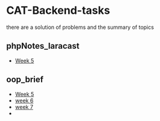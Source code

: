 # CAT-Backend-tasks
there are a solution of problems and the summary of topics 
## phpNotes_laracast
* [Week 5](https://github.com/AmiraDeef/CAT-Backend-tasks/tree/main/php_prac/Laracast/week5)

## oop_brief
* [Week 5](https://github.com/AmiraDeef/CAT-Backend-tasks/tree/main/php_prac/oopphp/Week-0)
* [week 6](https://github.com/AmiraDeef/CAT-Backend-tasks/tree/main/php_prac/oopphp/week-6)
* [week 7](https://github.com/AmiraDeef/CAT-Backend-tasks/tree/main/php_prac/oopphp/week-7)
* 


